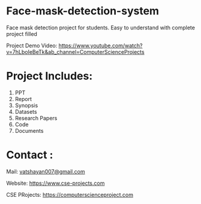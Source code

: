 # Face-mask-detection-system
Face mask detection project for students. Easy to understand with complete project filled


Project Demo Video: https://www.youtube.com/watch?v=7hLboIeBeTk&ab_channel=ComputerScienceProjects

# Project Includes: 
1. PPT
2. Report
3. Synopsis
4. Datasets
5. Research Papers
6. Code
7. Documents


# Contact :

Mail: vatshayan007@gmail.com

Website: https://www.cse-projects.com

CSE PRojects: https://computerscienceproject.com


